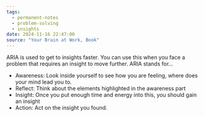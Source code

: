 ```yaml
---
tags:
  - permanent-notes
  - problem-solving 
  - insights 
date: 2024-11-16 22:47:00
source: "Your Brain at Work, Book"
---
```


ARIA is used to get to insights faster. You can use this when you face a problem that requires an insight to move further. ARIA stands for...

- Awareness: Look inside yourself to see how you are feeling, where does your mind lead you to.
- Reflect: Think about the elements highlighted in the awareness part
- Insight: Once you put enough time and energy into this, you should gain an insight
- Action: Act on the insight you found.